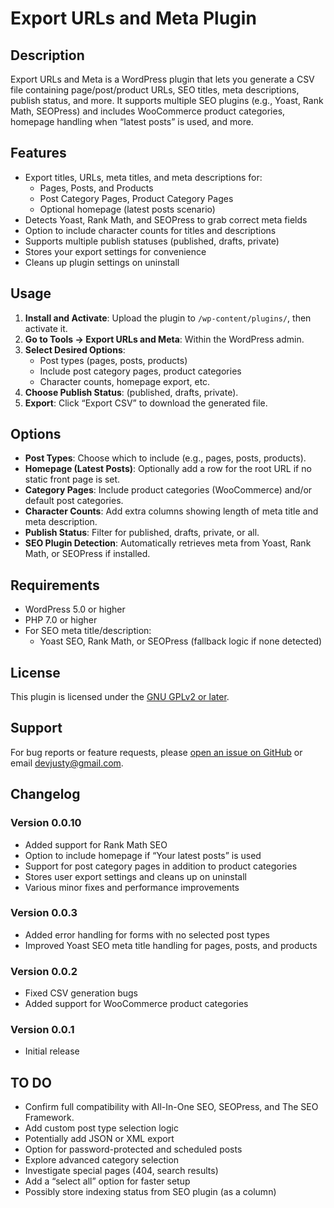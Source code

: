# Export URLs and Meta Plugin

## Description

Export URLs and Meta is a WordPress plugin that lets you generate a CSV file containing page/post/product URLs, SEO titles, meta descriptions, publish status, and more. It supports multiple SEO plugins (e.g., Yoast, Rank Math, SEOPress) and includes WooCommerce product categories, homepage handling when “latest posts” is used, and more.

## Features

- Export titles, URLs, meta titles, and meta descriptions for:
  - Pages, Posts, and Products
  - Post Category Pages, Product Category Pages
  - Optional homepage (latest posts scenario)
- Detects Yoast, Rank Math, and SEOPress to grab correct meta fields
- Option to include character counts for titles and descriptions
- Supports multiple publish statuses (published, drafts, private)
- Stores your export settings for convenience
- Cleans up plugin settings on uninstall

## Usage

1. **Install and Activate**: Upload the plugin to `/wp-content/plugins/`, then activate it.
2. **Go to Tools → Export URLs and Meta**: Within the WordPress admin.
3. **Select Desired Options**:
   - Post types (pages, posts, products)
   - Include post category pages, product categories
   - Character counts, homepage export, etc.
4. **Choose Publish Status**: (published, drafts, private).
5. **Export**: Click “Export CSV” to download the generated file.

## Options

- **Post Types**: Choose which to include (e.g., pages, posts, products).
- **Homepage (Latest Posts)**: Optionally add a row for the root URL if no static front page is set.
- **Category Pages**: Include product categories (WooCommerce) and/or default post categories.
- **Character Counts**: Add extra columns showing length of meta title and meta description.
- **Publish Status**: Filter for published, drafts, private, or all.
- **SEO Plugin Detection**: Automatically retrieves meta from Yoast, Rank Math, or SEOPress if installed.

## Requirements

- WordPress 5.0 or higher
- PHP 7.0 or higher
- For SEO meta title/description:
  - Yoast SEO, Rank Math, or SEOPress (fallback logic if none detected)

## License

This plugin is licensed under the [GNU GPLv2 or later](https://www.gnu.org/licenses/gpl-2.0.html).

## Support

For bug reports or feature requests, please [open an issue on GitHub](https://github.com/devjusty/export-urls-and-meta/issues) or email [devjusty@gmail.com](mailto:devjusty@gmail.com).

## Changelog

### Version 0.0.10

- Added support for Rank Math SEO
- Option to include homepage if “Your latest posts” is used
- Support for post category pages in addition to product categories
- Stores user export settings and cleans up on uninstall
- Various minor fixes and performance improvements

### Version 0.0.3

- Added error handling for forms with no selected post types
- Improved Yoast SEO meta title handling for pages, posts, and products

### Version 0.0.2

- Fixed CSV generation bugs
- Added support for WooCommerce product categories

### Version 0.0.1

- Initial release

## TO DO

- Confirm full compatibility with All-In-One SEO, SEOPress, and The SEO Framework.
- Add custom post type selection logic
- Potentially add JSON or XML export
- Option for password-protected and scheduled posts
- Explore advanced category selection
- Investigate special pages (404, search results)
- Add a “select all” option for faster setup
- Possibly store indexing status from SEO plugin (as a column)
